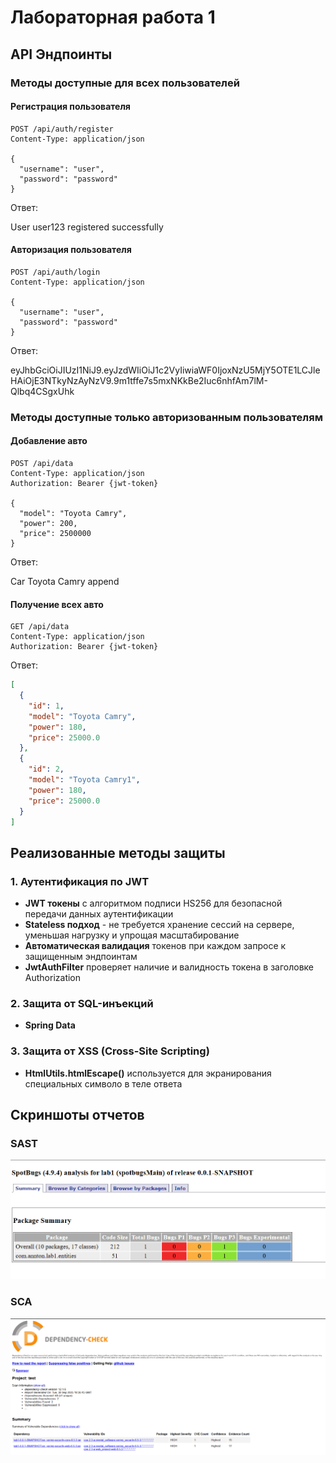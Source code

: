 # Лабораторная работа 1


## API Эндпоинты
### Методы доступные для всех пользователей
#### Регистрация пользователя
```http
POST /api/auth/register
Content-Type: application/json

{
  "username": "user",
  "password": "password"
}
````
Ответ:

User user123 registered successfully

#### Авторизация пользователя
```http
POST /api/auth/login
Content-Type: application/json

{
  "username": "user",
  "password": "password"
}
````
Ответ:

eyJhbGciOiJIUzI1NiJ9.eyJzdWIiOiJ1c2VyIiwiaWF0IjoxNzU5MjY5OTE1LCJleHAiOjE3NTkyNzAyNzV9.9m1tffe7s5mxNKkBe2Iuc6nhfAm7lM-Qlbq4CSgxUhk

### Методы доступные только авторизованным пользователям
#### Добавление авто

```http
POST /api/data
Content-Type: application/json
Authorization: Bearer {jwt-token}

{
  "model": "Toyota Camry",
  "power": 200,
  "price": 2500000
}
````
Ответ:

Car Toyota Camry append

#### Получение всех авто

```http
GET /api/data
Content-Type: application/json
Authorization: Bearer {jwt-token}
````
Ответ:
```json
[
  {
    "id": 1,
    "model": "Toyota Camry",
    "power": 180,
    "price": 25000.0
  },
  {
    "id": 2,
    "model": "Toyota Camry1",
    "power": 180,
    "price": 25000.0
  }
]
```

## Реализованные методы защиты
### 1. Аутентификация по JWT

- **JWT токены** с алгоритмом подписи HS256 для безопасной передачи данных аутентификации
- **Stateless подход** - не требуется хранение сессий на сервере, уменьшая нагрузку и упрощая масштабирование
- **Автоматическая валидация** токенов при каждом запросе к защищенным эндпоинтам
- **JwtAuthFilter** проверяет наличие и валидность токена в заголовке Authorization

### 2. Защита от SQL-инъекций
- **Spring Data**

### 3. Защита от XSS (Cross-Site Scripting)

- **HtmlUtils.htmlEscape()** используется для экранирования специальных символо в теле ответа

## Скриншоты отчетов

### SAST

![SAST review](./images/spotbugs.png)

### SCA

![SCA review](./images/depcheck.png)

